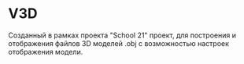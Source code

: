 # V3D
Созданный в рамках проекта "School 21" проект, для построения и отображения файлов 3D моделей .obj с возможностью настроек отображения модели.
